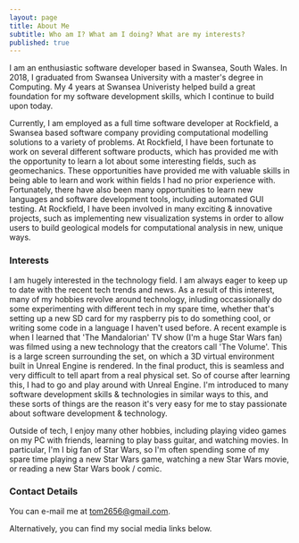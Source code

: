 ```yaml
---
layout: page
title: About Me
subtitle: Who am I? What am I doing? What are my interests?
published: true
---
```


I am an enthusiastic software developer based in Swansea, South Wales. In 2018, I graduated from Swansea University with a master's degree in Computing.
My 4 years at Swansea Univeristy helped build a great foundation for my software development skills, which I continue to build upon today.

Currently, I am employed as a full time software developer at Rockfield, a Swansea based software company providing computational modelling solutions to a variety of problems.
At Rockfield, I have been fortunate to work on several different software products, which has provided me with the opportunity to learn a lot about some interesting fields, such as geomechanics.
These opportunities have provided me with valuable skills in being able to learn and work within fields I had no prior experience with.
Fortunately, there have also been many opportunities to learn new languages and software development tools, including automated GUI testing.
At Rockfield, I have been involved in many exciting & innovative projects, such as implementing new visualization systems in order to allow users to build geological models for computational analysis in new, unique ways.

### Interests

I am hugely interested in the technology field. I am always eager to keep up to date with the recent tech trends and news. 
As a result of this interest, many of my hobbies revolve around technology, inluding occassionally do some experimenting with different tech in my spare time, whether that's setting up a new SD card for my raspberry pis to do something cool, or writing some code in a language I haven't used before.
A recent example is when I learned that 'The Mandalorian' TV show (I'm a huge Star Wars fan) was filmed using a new technology that the creators call 'The Volume'. This is a large screen surrounding the set, on which a 3D virtual environment built in Unreal Engine is rendered. In the final product, this is seamless and very difficult to tell apart from a real physical set. So of course after learning this, I had to go and play around with Unreal Engine. I'm introduced to many software development skills & technologies in similar ways to this, and these sorts of things are the reason it's very easy for me to stay passionate about software development & technology.

Outside of tech, I enjoy many other hobbies, including playing video games on my PC with friends, learning to play bass guitar, and watching movies. In particular, I'm I big fan of Star Wars, so I'm often spending some of my spare time playing a new Star Wars game, watching a new Star Wars movie, or reading a new Star Wars book / comic.

### Contact Details

You can e-mail me at [tom2656@gmail.com](tom2656@gmail.com).

Alternatively, you can find my social media links below.

